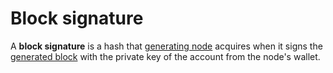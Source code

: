 # Block signature

A **block signature** is a hash that [generating node](/en/blockchain/node/mining-node) acquires when it signs the [generated block](/en/blockchain/block/block-generation/) with the private key of the account from the node's wallet.
